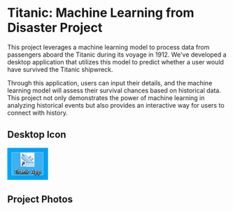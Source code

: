 # Titanic: Machine Learning from Disaster Project 

This project leverages a machine learning model to process data from passengers aboard the Titanic during its voyage in 1912. We've developed a desktop application that utilizes this model to predict whether a user would have survived the Titanic shipwreck.

Through this application, users can input their details, and the machine learning model will assess their survival chances based on historical data. This project not only demonstrates the power of machine learning in analyzing historical events but also provides an interactive way for users to connect with history.

## Desktop Icon 
![Titanic Logo](/photo13_app.JPG)

## Project Photos
